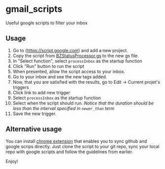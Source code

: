 # gmail_scripts
Useful google scripts to filter your inbox

## Usage
1. Go to (https://script.google.com) and add a new project.
2. Copy the script from [BZStatusProcessor.gs](BZStatusProcessor.gs) to the new gs file.
3. In "Select function", select `processInbox` as the startup function
4. Click "Run" button to run the script
5. When presented, allow the script access to your inbox.
6. Go to your inbox and see the new tags added.
7. Now, that you are satisfied with the results, go to Edit -> Current projet's triggers
8. Click link to add new trigger
9. Select `processInbox` as the startup function
10. Select when the script should run. _Notice that the duration should be less than the interval specified in `newer_than` term_
11. Save the new trigger.

## Alternative usage

You can install [chrome extension](https://github.com/leonhartX/gas-github) that enables you to sync github and google scrips directly. Just clone the script to your git repo, sync your local repo with google scripts and follow the guidelines from earlier.

Enjoy!

